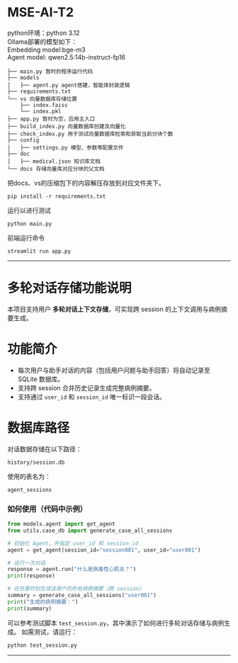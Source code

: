 # MSE-AI-T2
python环境：python 3.12  
Ollama部署的模型如下：  
Embedding model:bge-m3  
Agent model: qwen2.5:14b-instruct-fp16  

```
├── main.py 暂时的程序运行代码 
├── models 
│   ├── agent.py agent搭建，智能体封装逻辑 
├── requirements.txt
└── vs 向量数据库存储位置
    ├── index.faiss
    └── index.pkl
├── app.py 暂时为空，应用主入口
├── build_index.py 向量数据库创建及向量化
├── check_index.py 用于测试向量数据库检索和获取当前分块个数
├── config
│   ├── settings.py 模型、参数等配置文件
├── doc
│   ├── medical.json 知识库文档
└── docs 存储向量库对应分块的父文档
```
把docs、vs的压缩包下的内容解压存放到对应文件夹下。
```
pip install -r requirements.txt
```
运行以进行测试
```
python main.py
```
前端运行命令  
```
streamlit run app.py
```

---

# 多轮对话存储功能说明

本项目支持用户 **多轮对话上下文存储**，可实现跨 session 的上下文调用与病例摘要生成。

# 功能简介

* 每次用户与助手对话的内容（包括用户问题与助手回答）将自动记录至 SQLite 数据库。
* 支持跨 session 合并历史记录生成完整病例摘要。
* 支持通过 `user_id` 和 `session_id` 唯一标识一段会话。

# 数据库路径

对话数据存储在以下路径：

```
history/session.db
```

使用的表名为：

```
agent_sessions
```

### 如何使用（代码中示例）

```python
from models.agent import get_agent
from utils.case_db import generate_case_all_sessions

# 初始化 Agent，并指定 user_id 和 session_id
agent = get_agent(session_id="session001", user_id="user001")

# 运行一次对话
response = agent.run("什么是病毒性心肌炎？")
print(response)

# 在任意时刻生成该用户的所有病例摘要（跨 session）
summary = generate_case_all_sessions("user001")
print("生成的病例摘要：")
print(summary)
```

可以参考测试脚本 `test_session.py`，其中演示了如何进行多轮对话存储与病例生成。
如需测试，请运行：

```bash
python test_session.py
```

---


